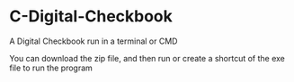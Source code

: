 # C-Digital-Checkbook
A Digital Checkbook run in a terminal or CMD

You can download the zip file, and then run or create a shortcut of the exe file to run the program
